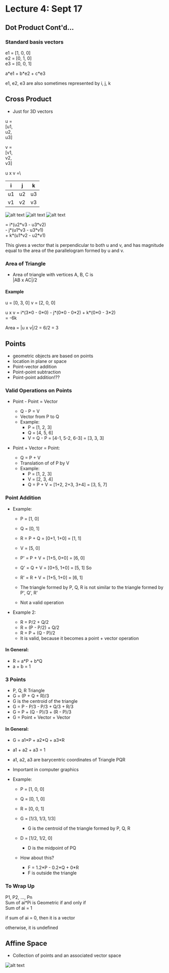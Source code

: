 # Lecture 4: Sept 17
## Dot Product Cont'd...
### Standard basis vectors

e1 = [1, 0, 0]\
e2 = [0, 1, 0]\
e3 = [0, 0, 1]

a\*e1 + b\*e2 + c\*e3 

e1, e2, e3 are also sometimes represented by i, j, k

## Cross Product
- Just for 3D vectors

u =\
[u1,\
u2,\
u3]

v =\
[v1,\
v2,\
v3]

u x v =\

| i | j | k |
|---|---|---|
| u1 | u2 | u3 |
| v1 | v2 | v3 |

![alt text](images/i.png) ![alt text](images/j.png) ![alt text](images/k.png)

= i\*(u2\*v3 - u3\*v2)\
\- j*\(u1\*v3 - u3\*v1)\
\+ k\*(u1\*v2 - u2\*v1)

This gives a vector that is perpendicular to both u and v, and has magnitude equal to the area of the parallelogram formed by u and v.

### Area of Triangle
- Area of triangle with vertices A, B, C is\
|AB x AC|/2

#### Example
u = [0, 3, 0]
v = [2, 0, 0]

u x v = i\*(3\*0 - 0\*0) - j\*(0\*0 - 0\*2) + k\*(0\*0 - 3\*2)\
= -6k

Area = |u x v|/2 = 6/2 = 3

## Points
- geometric objects are based on points
- location in plane or space
- Point-vector addition
- Point-point subtraction
- Point-point addition!??

### Valid Operations on Points
- Point - Point = Vector
    - Q - P = V
    - Vector from P to Q
    - Example:
        - P = [1, 2, 3]
        - Q = [4, 5, 6]
        - V = Q - P = [4-1, 5-2, 6-3] = [3, 3, 3]
    
- Point + Vector = Point:
    - Q = P + V
    - Translation of of P by V
    - Example:
        - P = [1, 2, 3]
        - V = [2, 3, 4]
        - Q = P + V = [1+2, 2+3, 3+4] = [3, 5, 7]

### Point Addition
- Example:
    - P = [1, 0]
    - Q = [0, 1]
    - R = P + Q = [0+1, 1+0] = [1, 1]

    - V = [5, 0]
    - P' = P + V = [1+5, 0+0] = [6, 0]
    - Q' = Q + V = [0+5, 1+0] = [5, 1] So
    - R' = R + V = [1+5, 1+0] = [6, 1]
    - The triangle formed by P, Q, R is not similar to the triangle formed by P', Q', R'
    - Not a valid operation

- Example 2:
    - R = P/2 + Q/2
    - R = (P - P/2) + Q/2
    - R = P + (Q - P)/2
    - It is valid, because it becomes a point + vector operation

#### In General:
- R = a\*P + b\*Q
- a + b = 1

### 3 Points
- P, Q, R Triangle
- G = (P + Q + R)/3
- G is the centroid of the triangle
- G = P - P/3 - P/3 + Q/3 + R/3
- G = P + (Q - P)/3 + (R - P)/3
- G = Point + Vector + Vector

#### In General:
- G = a1\*P + a2\*Q + a3\*R
- a1 + a2 + a3 = 1
- a1, a2, a3 are barycentric coordinates of Triangle PQR
- Important in computer graphics

- Example:
    - P = [1, 0, 0]
    - Q = [0, 1, 0]
    - R = [0, 0, 1]
    - G = [1/3, 1/3, 1/3]
        - G is the centroid of the triangle formed by P, Q, R
    - D = [1/2, 1/2, 0]
        - D is the midpoint of PQ
    
    - How about this?
        - F = 1.2\*P - 0.2\*Q + 0\*R
        - F is outside the triangle

### To Wrap Up
P1, P2, ..., Pn\
Sum of ai\*Pi is Geometric
if and only if\
Sum of ai = 1

if sum of ai = 0, then it is a vector

otherwise, it is undefined

## Affine Space
- Collection of points and an associated vector space

![alt text](images/Affine_space_R3.png)